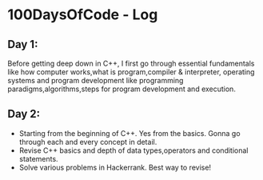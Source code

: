 # 100DaysOfCode - Log

## Day 1:

Before getting deep down in C++, I first go through essential fundamentals like how computer works,what is program,compiler & interpreter,
operating systems and program development like programming paradigms,algorithms,steps for program development and execution.

## Day 2:

* Starting from the beginning of C++. Yes from the basics. Gonna go through each and every concept in detail.
* Revise C++ basics and depth of data types,operators and conditional statements.
* Solve various problems in Hackerrank. Best way to revise!
